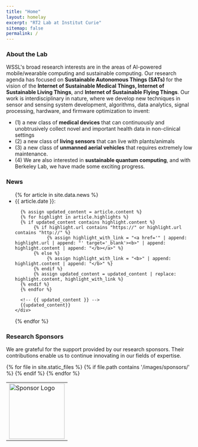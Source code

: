 ```yaml
---
title: "Home"
layout: homelay
excerpt: "RT2 Lab at Institut Curie"
sitemap: false
permalink: /
---
```


### About the Lab

<p>
WSSL's broad research interests are in the areas of AI-powered mobile/wearable computing and sustainable computing. Our research agenda has focused on <b>Sustainable Autonomous Things (SATs) </b> for the vision of the <b>Internet of Sustainable Medical Things, Internet of Sustainable Living Things</b>, and <b>Internet of Sustainable Flying Things</b>. Our work is interdisciplinary in nature, where we develop new techniques in sensor and sensing system development, algorithms, data analytics, signal processing, hardware, and firmware optimization to invent:
</p>

<ul>
  <li> (1) a new class of <b>medical devices</b> that can continuously and unobtrusively collect novel and important health data in non-clinical settings </li>
  <li> (2) a new class of <b>living sensors</b> that can live with plants/animals </li>
  <li> (3) a new class of <b>unmanned aerial vehicles</b> that requires extremely low maintenance. </li>
  <li> (4) We are also interested in <b>sustainable quantum computing</b>, and with Berkeley Lab, we have made some exciting progress. </li>
</ul>

### News

<ul class="list-unstyled">
  {% for article in site.data.news %}
  <li class="media">
    <div class="media-body">
      <!-- <h4 class="mt-0 mb-1">{{ article.title }}</h4> -->
      <!-- <p><small>{{ article.date }}</small></p> -->
	  {{ article.date }}:

      {% assign updated_content = article.content %}
      {% for highlight in article.highlights %}
      {% if updated_content contains highlight.content %}
           {% if highlight.url contains "https://" or highlight.url contains "http://" %}
                {% assign highlight_with_link = "<a href='" | append: highlight.url | append: "' target='_blank'><b>" | append: highlight.content | append: "</b></a>" %}
           {% else %}
                {% assign highlight_with_link = "<b>" | append: highlight.content | append: "</b>" %}
           {% endif %}
           {% assign updated_content = updated_content | replace: highlight.content, highlight_with_link %}
      {% endif %}
      {% endfor %}

      <!-- {{ updated_content }} -->
      {{updated_content}}
    </div>

  </li>
  {% endfor %}
</ul>

### Research Sponsors

<p>
We are grateful for the support provided by our research sponsors. Their contributions enable us to continue innovating in our fields of expertise.
</p>

<!-- Wrap the images in a table for a horizontal layout -->
<table>
  <tr>
    {% for file in site.static_files %}
      {% if file.path contains '/images/sponsors/' %}
        <td>
          <img src="{{ site.url }}{{ site.baseurl }}{{ file.path }}" alt="Sponsor Logo" style="width: 150px; height: auto;"/>
        </td>
      {% endif %}
    {% endfor %}
  </tr>
</table>
